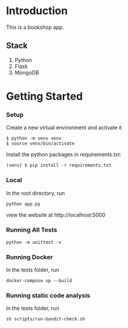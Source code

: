 # Introduction

This is a bookshop app. 

## Stack
1. Python
2. Flask
3. MongoDB

# Getting Started

### Setup
Create a new virtual environment and activate it
```
$ python -m venv venv
$ source venv/bin/activate
```

Install the python packages in requirements.txt:
```
(venv) $ pip install -r requirements.txt
```

###  Local
In the root directory, run
```
python app.py
```
view the website at http://localhost:5000

### Running All Tests
```
python -m unittest -v
```

### Running Docker
In the tests folder, run
```
docker-compose up --build
```

### Running static code analysis
In the tests folder, run
```
sh scripts/run-bandit-check.sh
```
